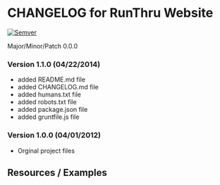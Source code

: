# CHANGELOG for RunThru Website

[![Semver](http://img.shields.io/SemVer/2.0.0.png)](http://semver.org/spec/v2.0.0.html)

Major/Minor/Patch 0.0.0

### Version 1.1.0 (04/22/2014)

* added README.md file
* added CHANGELOG.md file
* added humans.txt file
* added robots.txt file
* added package.json file
* added gruntfile.js file

### Version 1.0.0 (04/01/2012)

* Orginal project files


## Resources / Examples

   
